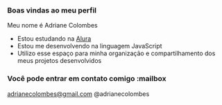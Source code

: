 ### Boas vindas ao meu perfil 

Meu nome é Adriane Colombes

- Estou estudando na [Alura](https://www.alura.com.br)
- Estou me desenvolvendo na linguagem JavaScript
- Utilizo esse espaço para minha organização e compartilhamento dos meus projetos desenvolvidos

### Você pode entrar em contato comigo :mailbox

adrianecolombes@gmail.com
@adrianecolombes


